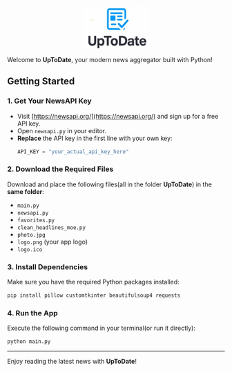 <p align="center">
<img src="UpToDate/logo.png" alt="App Logo" width="150" height="100"/> 
</p>

Welcome to **UpToDate**, your modern news aggregator built with Python!

## Getting Started

### 1. Get Your NewsAPI Key
- Visit [https://newsapi.org/](https://newsapi.org/) and sign up for a free API key.
- Open `newsapi.py` in your editor.
- **Replace** the API key in the first line with your own key:
  ```python
  API_KEY = "your_actual_api_key_here"
  ```

### 2. Download the Required Files
Download and place the following files(all in the folder **UpToDate**) in the **same folder**:
- `main.py`
- `newsapi.py`
- `favorites.py`
- `clean_headlines_moe.py`
- `photo.jpg`
- `logo.png` (your app logo)
- `logo.ico`

### 3. Install Dependencies
Make sure you have the required Python packages installed:
```bash
pip install pillow customtkinter beautifulsoup4 requests
```

### 4. Run the App
Execute the following command in your terminal(or run it directly):
```bash
python main.py
```

---

Enjoy reading the latest news with **UpToDate**!
